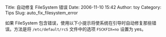 Title: 自动修复 FileSystem 错误
Date: 2006-11-10 15:42
Author: toy
Category: Tips
Slug: auto_fix_filesystem_error

如果 FileSystem
包含错误，使用以下小提示将使系统在引导时自动修复那些错误。方法是将
`/etc/default/rcS` 文件中的选项 `FSCKFIX=no` 设置为 yes。
